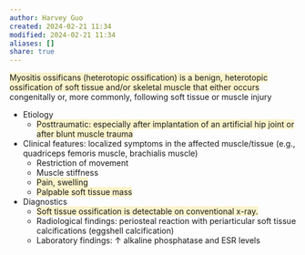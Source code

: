 ```yaml
---
author: Harvey Guo
created: 2024-02-21 11:34
modified: 2024-02-21 11:34
aliases: []
share: true
---
```

<span style="background:rgba(240, 200, 0, 0.2)">Myositis ossificans (heterotopic ossification) is a benign, heterotopic ossification of soft tissue and/or skeletal muscle that either occurs </span>congenitally or, more commonly, following soft tissue or muscle injury
- Etiology
	- <span style="background:rgba(240, 200, 0, 0.2)">Posttraumatic: especially after implantation of an artificial hip joint or after blunt muscle trauma</span>
- Clinical features: localized symptoms in the affected muscle/tissue (e.g., quadriceps femoris muscle, brachialis muscle)
	- Restriction of movement
	- Muscle stiffness
	- <span style="background:rgba(240, 200, 0, 0.2)">Pain, swelling</span>
	- <span style="background:rgba(240, 200, 0, 0.2)">Palpable soft tissue mass</span>
- Diagnostics
	- <span style="background:rgba(240, 200, 0, 0.2)">Soft tissue ossification is detectable on conventional x-ray.</span>
	- Radiological findings: periosteal reaction with periarticular soft tissue calcifications (eggshell calcification)
	- Laboratory findings: ↑ alkaline phosphatase and ESR levels

